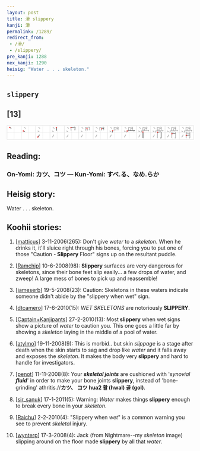 ```yaml
---
layout: post
title: 滑 slippery
kanji: 滑
permalink: /1289/
redirect_from:
 - /滑/
 - /slippery/
pre_kanji: 1288
nex_kanji: 1290
heisig: "Water . . . skeleton."
---
```


## `slippery`

## [13]

<div class="stroke"><img src="../images/E6BB91.png" /></div>

## Reading:

### On-Yomi: カツ、コツ &mdash; Kun-Yomi: すべ.る、なめ.らか

## Heisig story:

Water . . . skeleton.

## Koohii stories:

1) [<a href="http://kanji.koohii.com/profile/matticus">matticus</a>] 3-11-2006(265): Don&#039;t give <em>water</em> to a <em>skeleton</em>. When he drinks it, it&#039;ll sluice right through his bones, forcing you to put one of those &quot;Caution -<strong> Slippery</strong> Floor&quot; signs up on the resultant puddle.

2) [<a href="http://kanji.koohii.com/profile/Ramchip">Ramchip</a>] 10-6-2008(98): <strong>Slippery</strong> surfaces are very dangerous for skeletons, since their bone feet slip easily... a few drops of water, and zweep! A large mess of bones to pick up and reassemble!

3) [<a href="http://kanji.koohii.com/profile/jameserb">jameserb</a>] 19-5-2008(23): Caution: Skeletons in these waters indicate someone didn&#039;t abide by the &quot;slippery when wet&quot; sign.

4) [<a href="http://kanji.koohii.com/profile/dtcamero">dtcamero</a>] 17-6-2010(15): <em>WET SKELETONS</em> are notoriously<strong> SLIPPERY</strong>.

5) [<a href="http://kanji.koohii.com/profile/Captain+Kanjipants">Captain+Kanjipants</a>] 27-2-2010(13): Most<strong> slippery</strong> when wet signs show a picture of <em>water</em> to caution you. This one goes a little far by showing a <em>skeleton</em> laying in the middle of a pool of water.

6) [<a href="http://kanji.koohii.com/profile/atylmo">atylmo</a>] 19-11-2008(9): This is morbid.. but skin <em>slippage</em> is a stage after death when the skin starts to sag and drop like <em>water</em> and it falls away and exposes the <em>skeleton</em>. It makes the body very<strong> slippery</strong> and hard to handle for investigators.

7) [<a href="http://kanji.koohii.com/profile/penot">penot</a>] 11-11-2008(8): Your <em><strong>skeletal joints</strong></em> are cushioned with &#039;<em>synovial <strong>fluid</strong></em>&#039; in order to make your bone joints <strong>slippery</strong>, instead of &#039;bone-grinding&#039; athritis.//<strong>カツ、 コツ hua2 활 (hwal) 골 (gol)</strong>.

8) [<a href="http://kanji.koohii.com/profile/sir_sanuk">sir_sanuk</a>] 17-1-2011(5): Warning: <em>Water</em> makes things<strong> slippery</strong> enough to break every bone in your <em>skeleton</em>.

9) [<a href="http://kanji.koohii.com/profile/Raichu">Raichu</a>] 2-2-2010(4): &quot;Slippery when <em>wet</em>&quot; is a common warning you see to prevent <em>skeletal</em> injury.

10) [<a href="http://kanji.koohii.com/profile/wynterp">wynterp</a>] 17-3-2008(4): Jack (from Nightmare--my <em>skeleton</em> image) slipping around on the floor made<strong> slippery</strong> by all that <em>water</em>.
